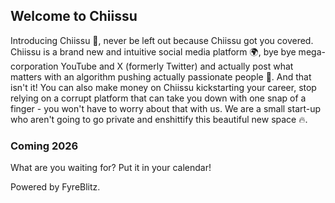 ## Welcome to Chiissu
Introducing Chiissu 🚀, never be left out because Chiissu got you covered.<br>
Chiissu is a brand new and intuitive social media platform 🌍, bye bye mega-corporation YouTube and X (formerly Twitter) and actually post what matters with an algorithm pushing actually passionate people 🥳.
And that isn't it! You can also make money on Chiissu kickstarting your career, stop relying on a corrupt platform that can take you down with one snap of a finger - you won't have to worry about that with us.
We are a small start-up who aren't going to go private and enshittify this beautiful new space 🔥.

### Coming 2026
What are you waiting for? Put it in your calendar!

Powered by FyreBlitz.
